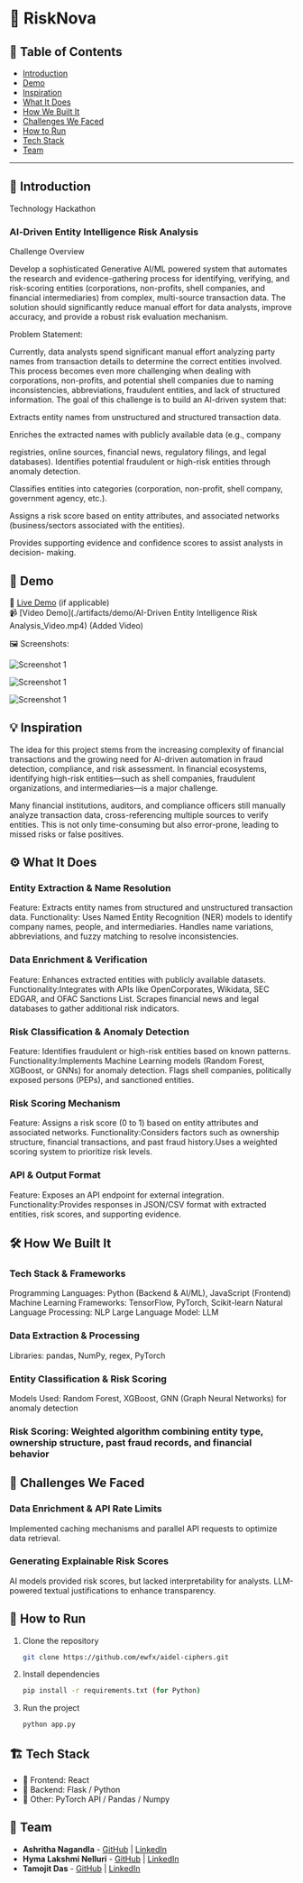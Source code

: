 # 🚀 RiskNova

## 📌 Table of Contents
- [Introduction](#introduction)
- [Demo](#demo)
- [Inspiration](#inspiration)
- [What It Does](#what-it-does)
- [How We Built It](#how-we-built-it)
- [Challenges We Faced](#challenges-we-faced)
- [How to Run](#how-to-run)
- [Tech Stack](#tech-stack)
- [Team](#team)

---

## 🎯 Introduction
Technology Hackathon

### Al-Driven Entity Intelligence Risk Analysis

Challenge Overview

Develop a sophisticated Generative AI/ML powered system that automates the research and evidence-gathering process for identifying, verifying, and risk-scoring entities (corporations, non-profits, shell companies, and financial intermediaries) from complex, multi-source transaction data. The solution should significantly reduce manual effort for data analysts, improve accuracy, and provide a robust risk evaluation mechanism.

Problem Statement:

Currently, data analysts spend significant manual effort analyzing party names from transaction details to determine the correct entities involved. This process becomes even more challenging when dealing with corporations, non-profits, and potential shell companies due to naming inconsistencies, abbreviations, fraudulent entities, and lack of structured information. The goal of this challenge is to build an Al-driven system that:

Extracts entity names from unstructured and structured transaction data.

Enriches the extracted names with publicly available data (e.g., company

registries, online sources, financial news, regulatory filings, and legal databases). Identifies potential fraudulent or high-risk entities through anomaly detection.

Classifies entities into categories (corporation, non-profit, shell company, government agency, etc.).

Assigns a risk score based on entity attributes, and associated networks (business/sectors associated with the entities).

Provides supporting evidence and confidence scores to assist analysts in decision- making.
## 🎥 Demo
🔗 [Live Demo](#) (if applicable)  
📹 [Video Demo](./artifacts/demo/AI-Driven Entity Intelligence Risk Analysis_Video.mp4) (Added Video)  

🖼️ Screenshots:

![Screenshot 1](./artifacts/arch/Screenshot_1.png)

![Screenshot 1](./artifacts/arch/Screenshot_2.png)

![Screenshot 1](./artifacts/arch/Screenshot_3.png)

## 💡 Inspiration
The idea for this project stems from the increasing complexity of financial transactions and the growing need for AI-driven automation in fraud detection, compliance, and risk assessment. In financial ecosystems, identifying high-risk entities—such as shell companies, fraudulent organizations, and intermediaries—is a major challenge.

Many financial institutions, auditors, and compliance officers still manually analyze transaction data, cross-referencing multiple sources to verify entities. This is not only time-consuming but also error-prone, leading to missed risks or false positives.

## ⚙️ What It Does
### Entity Extraction & Name Resolution
Feature: Extracts entity names from structured and unstructured transaction data.
Functionality: Uses Named Entity Recognition (NER) models to identify company names, people, and intermediaries. Handles name variations, abbreviations, and fuzzy matching to resolve inconsistencies.

### Data Enrichment & Verification
Feature: Enhances extracted entities with publicly available datasets.
Functionality:Integrates with APIs like OpenCorporates, Wikidata, SEC EDGAR, and OFAC Sanctions List.
Scrapes financial news and legal databases to gather additional risk indicators.

### Risk Classification & Anomaly Detection
Feature: Identifies fraudulent or high-risk entities based on known patterns.
Functionality:Implements Machine Learning models (Random Forest, XGBoost, or GNNs) for anomaly detection.
Flags shell companies, politically exposed persons (PEPs), and sanctioned entities.

### Risk Scoring Mechanism
Feature: Assigns a risk score (0 to 1) based on entity attributes and associated networks.
Functionality:Considers factors such as ownership structure, financial transactions, and past fraud history.Uses a weighted scoring system to prioritize risk levels.

### API & Output Format
Feature: Exposes an API endpoint for external integration.
Functionality:Provides responses in JSON/CSV format with extracted entities, risk scores, and supporting evidence.

## 🛠️ How We Built It
### Tech Stack & Frameworks
Programming Languages: Python (Backend & AI/ML), JavaScript (Frontend)
Machine Learning Frameworks: TensorFlow, PyTorch, Scikit-learn
Natural Language Processing: NLP
Large Language Model: LLM

### Data Extraction & Processing
Libraries: pandas, NumPy, regex, PyTorch

### Entity Classification & Risk Scoring
Models Used: Random Forest, XGBoost, GNN (Graph Neural Networks) for anomaly detection

### Risk Scoring: Weighted algorithm combining entity type, ownership structure, past fraud records, and financial behavior

## 🚧 Challenges We Faced
### Data Enrichment & API Rate Limits
Implemented caching mechanisms and parallel API requests to optimize data retrieval.

### Generating Explainable Risk Scores
AI models provided risk scores, but lacked interpretability for analysts.
LLM-powered textual justifications to enhance transparency.

## 🏃 How to Run
1. Clone the repository  
   ```sh
   git clone https://github.com/ewfx/aidel-ciphers.git
   ```
2. Install dependencies  
   ```sh
   pip install -r requirements.txt (for Python)
   ```
3. Run the project  
   ```sh
   python app.py
   ```

## 🏗️ Tech Stack
- 🔹 Frontend: React 
- 🔹 Backend: Flask / Python
- 🔹 Other: PyTorch API / Pandas / Numpy

## 👥 Team
- **Ashritha Nagandla** - [GitHub](https://github.com/Ashritha-01) | [LinkedIn](#)
- **Hyma Lakshmi Nelluri** - [GitHub](https://github.com/hyma09) | [LinkedIn](#)
- **Tamojit Das** - [GitHub](https://github.com/tamojit2000) | [LinkedIn](https://www.linkedin.com/in/tamojit-das-ab425b228/)
